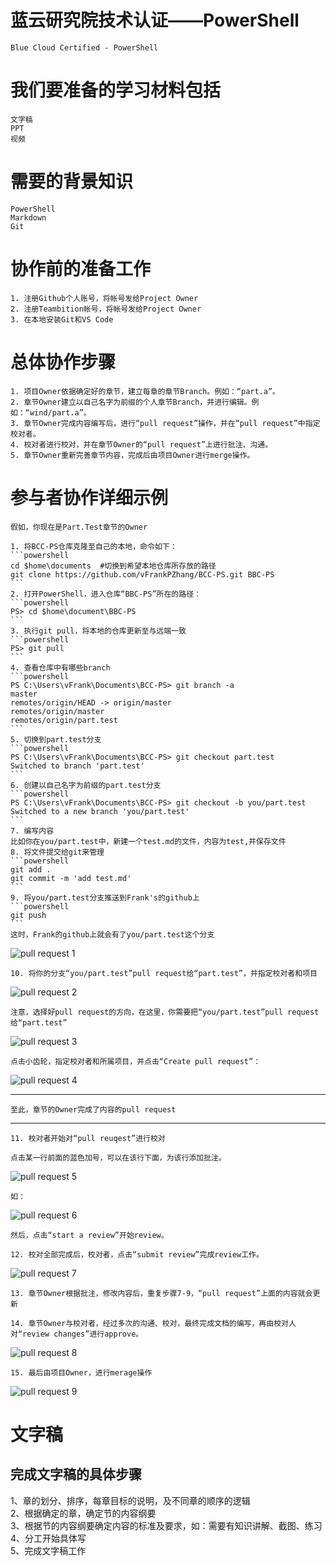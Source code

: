 # 蓝云研究院技术认证——PowerShell

    Blue Cloud Certified - PowerShell

# 我们要准备的学习材料包括

    文字稿  
    PPT  
    视频

# 需要的背景知识

    PowerShell  
    Markdown  
    Git  

# 协作前的准备工作
  
    1. 注册Github个人账号，将帐号发给Project Owner  
    2. 注册Teambition帐号，将帐号发给Project Owner
    3. 在本地安装Git和VS Code  

# 总体协作步骤

    1. 项目Owner依据确定好的章节，建立每章的章节Branch。例如：“part.a”。  
    2. 章节Owner建立以自己名字为前缀的个人章节Branch，并进行编辑。例如：“wind/part.a”。
    3. 章节Owner完成内容编写后，进行“pull request”操作，并在“pull request”中指定校对者。
    4. 校对者进行校对，并在章节Owner的“pull request”上进行批注、沟通。
    5. 章节Owner重新完善章节内容，完成后由项目Owner进行merge操作。


# 参与者协作详细示例

    假如，你现在是Part.Test章节的Owner
  
    1. 将BCC-PS仓库克隆至自己的本地，命令如下：  
    ```powershell
    cd $home\documents  #切换到希望本地仓库所存放的路径
    git clone https://github.com/vFrankPZhang/BCC-PS.git BBC-PS
    ```
    2. 打开PowerShell，进入仓库“BBC-PS”所在的路径：
    ```powershell
    PS> cd $home\document\BBC-PS
    ```
    3. 执行git pull，将本地的仓库更新至与远端一致
    ```powershell
    PS> git pull
    ```
    4. 查看仓库中有哪些branch
    ```powershell
    PS C:\Users\vFrank\Documents\BCC-PS> git branch -a
    master
    remotes/origin/HEAD -> origin/master
    remotes/origin/master
    remotes/origin/part.test
    ```
    5. 切换到part.test分支
    ```powershell
    PS C:\Users\vFrank\Documents\BCC-PS> git checkout part.test
    Switched to branch 'part.test'
    ```
    6. 创建以自己名字为前缀的part.test分支
    ```powershell
    PS C:\Users\vFrank\Documents\BCC-PS> git checkout -b you/part.test
    Switched to a new branch 'you/part.test'
    ```
    7. 编写内容  
    比如你在you/part.test中，新建一个test.md的文件，内容为test,并保存文件
    8. 将文件提交给git来管理
    ```powershell
    git add .
    git commit -m 'add test.md'
    ```
    9. 将you/part.test分支推送到Frank's的github上
    ```powershell
    git push
    ```
    这时，Frank的github上就会有了you/part.test这个分支

![pull request 1](images/readme.pullrequest.1.png)

    10. 将你的分支“you/part.test”pull request给“part.test”，并指定校对者和项目

![pull request 2](images/readme.pullrequest.2.png)

    注意，选择好pull request的方向，在这里，你需要把“you/part.test”pull request给“part.test”

![pull request 3](images/readme.pullrequest.3.png)

    点击小齿轮，指定校对者和所属项目，并点击“Create pull request”：

![pull request 4](images/readme.pullrequest.4.png)

---
    至此，章节的Owner完成了内容的pull request
---

    11. 校对者开始对“pull reuqest”进行校对

    点击某一行前面的蓝色加号，可以在该行下面，为该行添加批注。

![pull request 5](images/readme.pullrequest.5.png)

    如：

![pull request 6](images/readme.pullrequest.6.png)

    然后，点击“start a review”开始review。

    12. 校对全部完成后，校对者，点击“submit review”完成review工作。

![pull request 7](images/readme.pullrequest.7.png)

    13. 章节Owner根据批注，修改内容后，重复步骤7-9，“pull request”上面的内容就会更新

    14. 章节Owner与校对者，经过多次的沟通、校对，最终完成文档的编写，再由校对人对“review changes”进行approve。

![pull request 8](images/readme.pullrequest.8.png)

    15. 最后由项目Owner，进行merage操作

![pull request 9](images/readme.pullrequest.9.png)

# 文字稿

## 完成文字稿的具体步骤

  1、章的划分、排序，每章目标的说明，及不同章的顺序的逻辑  
  2、根据确定的章，确定节的内容纲要  
  3、根据节的内容纲要确定内容的标准及要求，如：需要有知识讲解、截图、练习  
  4、分工开始具体写  
  5、完成文字稿工作

